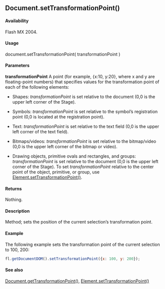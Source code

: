 ## Document.setTransformationPoint()

#### Availability

Flash MX 2004.

#### Usage

document.setTransformationPoint( transformationPoint )

#### Parameters

**transformationPoint** A point (for example, {x:10, y:20}, where x and y are floating-point numbers) that specifies values for the transformation point of each of the following elements:

- Shapes: *transformationPoint* is set relative to the document (0,0 is the upper left corner of the Stage).

- Symbols: *transformationPoint* is set relative to the symbol’s registration point (0,0 is located at the registration point).

- Text: *transformationPoint* is set relative to the text field (0,0 is the upper left corner of the text field).

- Bitmaps/videos: *transformationPoint* is set relative to the bitmap/video (0,0 is the upper left corner of the bitmap or video).

- Drawing objects, primitive ovals and rectangles, and groups: *transformationPoint* is set relative to the document (0,0 is the upper left corner of the Stage). To set *transformationPoint* relative to the center point of the object, primitive, or group, use [Element.setTransformationPoint()](../Element_object/Element19.md).

#### Returns

Nothing.

#### Description

Method; sets the position of the current selection’s transformation point.

#### Example

The following example sets the transformation point of the current selection to 100, 200:

```javascript
fl.getDocumentDOM().setTransformationPoint({x: 100, y: 200});
```

#### See also

[Document.getTransformationPoint()](../Document_object/Document89.md), [Element.setTransformationPoint()](../Element_object/Element19.md)
